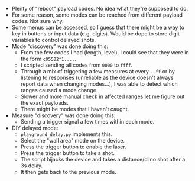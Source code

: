 * Plenty of "reboot" payload codes. No idea what they're supposed to do.
* For some reason, some modes can be reached from different payload codes. Not sure why.
* Some menus can be accessed, so I guess that there might be a way to key in buttons or input data (e.g. digits). Would be dope to store digit variables to control delayed shots.
* Mode "discovery" was done doing this:
    - From the few codes I had (length, level), I could see that they were in the form `c05502f1....`.
    - I scripted sending all codes from `0000` to `ffff`.
    - Through a mix of triggering a few measures at every `..ff` or by listening to responses (unreliable as the device doesn't always report data when changing modes...), I was able to detect which ranges caused a mode change.
    - Slower and more manual check in affected ranges let me figure out the exact payloads.
    - There might be modes that I haven't caught.
* Measure "discovery" was done doing this:
    - Sending a trigger signal a few times within each mode.
* DIY delayed mode:
    - `playground_delay.py` implements this.
    - Select the "wall area" mode on the device.
    - Press the trigger button to enable the laser.
    - Press the trigger button to take a shot.
    - The script hijacks the device and takes a distance/clino shot after a 3s delay.
    - It then gets back to the previous mode.
